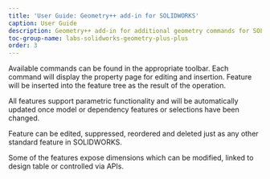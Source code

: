 ```yaml
---
title: 'User Guide: Geometry++ add-in for SOLIDWORKS'
caption: User Guide
description: Geometry++ add-in for additional geometry commands for SOLIDWORKS usage instructions
toc-group-name: labs-solidworks-geometry-plus-plus
order: 3
---
```

Available commands can be found in the appropriate toolbar. Each command will display the property page for editing and insertion. Feature will be inserted into the feature tree as the result of the operation.

All features support parametric functionality and will be automatically updated once model or dependency features or selections have been changed.

Feature can be edited, suppressed, reordered and deleted just as any other standard feature in SOLIDWORKS.

Some of the features expose dimensions which can be modified, linked to design table or controlled via APIs.
